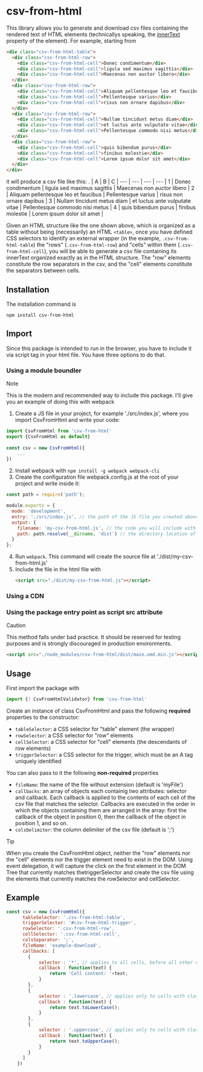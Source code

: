 # csv-from-html
This library allows you to generate and download csv files containing the rendered text of HTML elements
(technicallys speaking, the [innerText](https://developer.mozilla.org/en-US/docs/Web/API/HTMLElement/innerText) property of the element).
For example, starting from
```html
<div class="csv-from-html-table">
  <div class="csv-from-html-row">
    <div class="csv-from-html-cell">Donec condimentum</div>
    <div class="csv-from-html-cell">ligula sed maximus sagittis</div>
    <div class="csv-from-html-cell">Maecenas non auctor libero</div>
  </div>
  <div class="csv-from-html-row">
    <div class="csv-from-html-cell">Aliquam pellentesque leo et faucibus</div>
    <div class="csv-from-html-cell">Pellentesque varius</div>
    <div class="csv-from-html-cell">risus non ornare dapibus</div>
  </div>
  <div class="csv-from-html-row">
    <div class="csv-from-html-cell">Nullam tincidunt metus diam</div>
    <div class="csv-from-html-cell">et luctus ante vulputate vitae</div>
    <div class="csv-from-html-cell">Pellentesque commodo nisi metus</div>
  </div>
  <div class="csv-from-html-row">
    <div class="csv-from-html-cell">quis bibendum purus</div>
    <div class="csv-from-html-cell">finibus molestie</div>
    <div class="csv-from-html-cell">Lorem ipsum dolor sit amet</div>
  </div>
</div>
```
it will produce a csv file like this:
. | A | B | C |
--- | --- | --- | --- |
1 | Donec condimentum | ligula sed maximus sagittis | Maecenas non auctor libero |
2 | Aliquam pellentesque leo et faucibus | Pellentesque varius | risus non ornare dapibus |
3 | Nullam tincidunt metus diam | et luctus ante vulputate vitae | Pellentesque commodo nisi metus |
4 | quis bibendum purus | finibus molestie | Lorem ipsum dolor sit amet |

Given an HTML structure like the one shown above, which is organized as a table without being (necessarily) an HTML ```<table>```, once you have defined CSS selectors to identify an external wrapper (in the example, ```.csv-from-html-table```) the "rows" (```.csv-from-html-row```) and "cells" within them (```.csv-from-html-cell```), you will be able to generate a csv file containing its innerText organized exactly as in the HTML structure.
The "row" elements constitute the row separators in the csv, and the "cell" elements constitute the separators between cells.

## Installation
The installation command is
```
npm install csv-from-html
```

## Import
Since this package is intended to run in the browser, you have to include it via script tag in your html file. You have three options to do that.
### Using a module boundler
> [!NOTE]
> This is the modern and recommended way to include this package.
I'll give you an example of doing this with webpack
1. Create a JS file in your project, for example './src/index.js', where you import CsvFromHtml and write your code:
```javascript
import CsvFromHtml from 'csv-from-html'
export {CsvFromHtml as default}
    
const csv = new CsvFromHtml({
    ...
})
```
2. Install webpack with ```npm install -g webpack webpack-cli```
3. Create the configuration file webpack.config.js at the root of your project and write inside it:
  ```javascript
  const path = require('path');
  
  module.exports = {
    mode: 'development',
    entry: './src/index.js', // the path of the JS file you created above
    output: {
      filename: 'my-csv-from-html.js', // the code you will include with script tag
      path: path.resolve(__dirname, 'dist') // the directory location of the code
    }
  };
```
4. Run ```webpack```. This command will create the source file at './dist/my-csv-from-html.js'
5. Include the file in the html file with
   ```html
   <script src="./dist/my-csv-from-html.js"></script>
   ```
   
### Using a CDN


### Using the package entry point as script src attribute
> [!CAUTION]
> This method falls under bad practice. It should be reserved for testing purposes and is strongly discouraged in production environments.
```html
<script src="./node_modules/csv-from-html/dist/main.umd.min.js"></script>
```
## Usage
First import the package with
```javascript
import {! CsvFromHtmlValidator} from 'csv-from-html'
```
Create an instance of class CsvFromHtml and pass the following **required** properties to the constructor:

- ```tableSelector```: a CSS selector for "table" element (the wrapper)
- ```rowSelector```: a CSS selector for "row" elements
- ```cellSelector```: a CSS selector for "cell" elements (the descendants of row elements)
- ```triggerSelector```: a CSS selector for the trigger, which must be an A tag uniquely identified

You can also pass to it the following **non-required** properties

- ```fileName```: the name of the file without extension (default is 'myFile')
- ```callbacks```: an array of objects each containig two attributes: selector and callback.
             Each callback is applied to the contents of each cell of the csv file that matches the selector.
             Callbacks are executed in the order in which the objects containing them are arranged in the array:
  first the callback of the object in position 0, then the callback of the object in position 1, and so on.
- ```colsDelimiter```: the column delimiter of the csv file (default is ';')

> [!TIP]
> When you create the CsvFromHtml object, neither the "row" elements nor the "cell" elements nor the trigger element need to exist in the DOM.
> Using event delegation, it will capture the click on the first element in the DOM Tree that currently matches thetriggerSelector
> and create the csv file using the elements that currently matches the rowSelector and cellSelector.

## Example
```javascript
const csv = new CsvFromHtml({
      tableSelector: '.csv-from-html-table',
      triggerSelector: '#csv-from-html-trigger',
      rowSelector: '.csv-from-html-row',
      cellSelector: '.csv-from-html-cell',
      colsSeparator: ';',
      fileName: 'example-download',
      callbacks: [
        {
            selector : '*', // applies to all cells, before all other callbacks
            callback : function(text) {
                return 'Cell content: '+text;
            }
        },
        {
            selector : '.lowercase', // applies only to cells with class 'lowercase', as second
            callback : function(text) {
                return text.toLowerCase();
            }
        },
        {
            selector : '.uppercase', // applies only to cells with class 'uppercase', after every other callback
            callback : function(text) {
                return text.toUpperCase();
            }
        }
      ]
    })
```